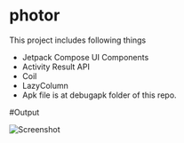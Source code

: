 # photor
This project includes following things
- Jetpack Compose UI Components
- Activity Result API
- Coil
- LazyColumn
- Apk file is at debugapk folder of this repo.

#Output

![Screenshot](https://github.com/iamnaran/photor/assets/15605234/2c10708f-8b40-4172-be2f-ece353599720
)
